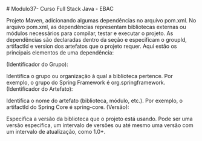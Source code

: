#   M o d u l o 3 7 - Curso Full Stack Java - EBAC

Projeto Maven, adicionando algumas dependências no arquivo pom.xml.
 
No arquivo pom.xml, as dependências representam bibliotecas externas ou módulos necessários para compilar, testar e executar o projeto. As dependências são declaradas dentro da seção <dependencies> e especificam o groupId, artifactId e version dos artefatos que o projeto requer. Aqui estão os principais elementos de uma dependência:

<groupId> (Identificador do Grupo):

Identifica o grupo ou organização à qual a biblioteca pertence. Por exemplo, o grupo do Spring Framework é org.springframework.
<artifactId> (Identificador do Artefato):

Identifica o nome do artefato (biblioteca, módulo, etc.). Por exemplo, o artifactId do Spring Core é spring-core.
<version> (Versão):

Especifica a versão da biblioteca que o projeto está usando. Pode ser uma versão específica, um intervalo de versões ou até mesmo uma versão com um intervalo de atualização, como 1.0+.
